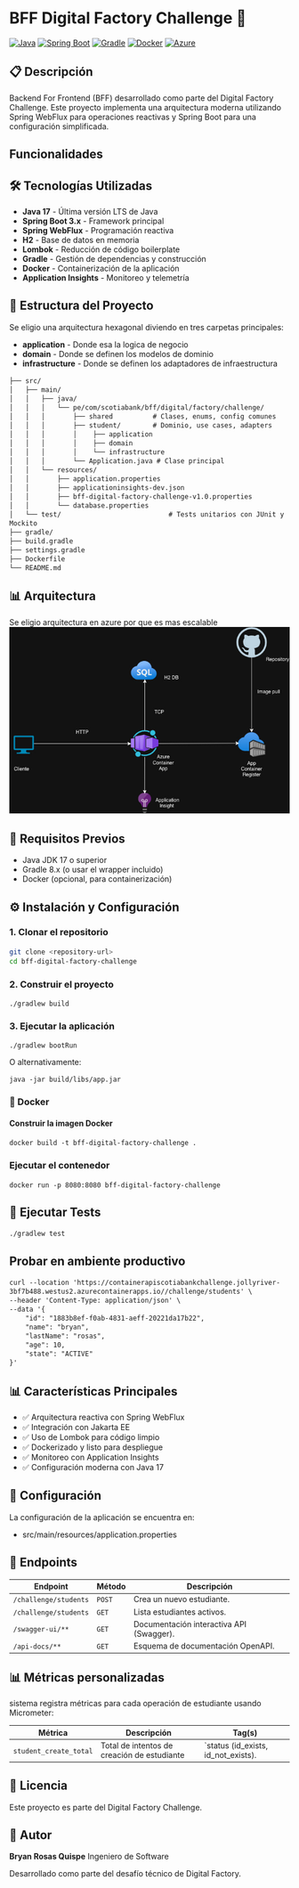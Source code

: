 # BFF Digital Factory Challenge 🚀

[![Java](https://img.shields.io/badge/Java-17-orange.svg)](https://www.oracle.com/java/)
[![Spring Boot](https://img.shields.io/badge/Spring%20Boot-3.x-brightgreen.svg)](https://spring.io/projects/spring-boot)
[![Gradle](https://img.shields.io/badge/Gradle-8.x-blue.svg)](https://gradle.org/)
[![Docker](https://img.shields.io/badge/Docker-Ready-blue.svg)](https://www.docker.com/)
[![Azure](https://img.shields.io/badge/Azure-Ready-blue.svg)](https://portal.azure.com/)

## 📋 Descripción

Backend For Frontend (BFF) desarrollado como parte del Digital Factory Challenge. Este proyecto implementa una arquitectura moderna utilizando Spring WebFlux para operaciones reactivas y Spring Boot para una configuración simplificada.

## Funcionalidades

## 🛠️ Tecnologías Utilizadas

- **Java 17** - Última versión LTS de Java
- **Spring Boot 3.x** - Framework principal
- **Spring WebFlux** - Programación reactiva
- **H2** - Base de datos en memoria
- **Lombok** - Reducción de código boilerplate
- **Gradle** - Gestión de dependencias y construcción
- **Docker** - Containerización de la aplicación
- **Application Insights** - Monitoreo y telemetría

## 📁 Estructura del Proyecto
Se eligio una arquitectura hexagonal diviendo en tres carpetas principales:
- **application** - Donde esa la logica de negocio
- **domain** - Donde se definen los modelos de dominio
- **infrastructure** - Donde se definen los adaptadores de infraestructura
```plaintext
├── src/
│   ├── main/
│   │   ├── java/
│   │   │   └── pe/com/scotiabank/bff/digital/factory/challenge/
│   │   │       ├── shared          # Clases, enums, config comunes
│   │   │       ├── student/        # Dominio, use cases, adapters
│   │   │       │    ├── application
│   │   │       │    ├── domain
│   │   │       │    └── infrastructure
│   │   │       └── Application.java # Clase principal
│   │   └── resources/
│   │       ├── application.properties
│   │       ├── applicationinsights-dev.json
│   │       ├── bff-digital-factory-challenge-v1.0.properties
│   │       └── database.properties
│   └── test/                           # Tests unitarios con JUnit y Mockito
├── gradle/
├── build.gradle
├── settings.gradle
├── Dockerfile
└── README.md
```
## 📊 Arquitectura
Se eligio arquitectura en azure por que es mas escalable
![data.png](images/Diagrama.jpg)

## 🚀 Requisitos Previos

- Java JDK 17 o superior
- Gradle 8.x (o usar el wrapper incluido)
- Docker (opcional, para containerización)

## ⚙️ Instalación y Configuración

### 1. Clonar el repositorio

```bash
git clone <repository-url>
cd bff-digital-factory-challenge
```

### 2. Construir el proyecto

```shell
./gradlew build
```

### 3. Ejecutar la aplicación

```shell
./gradlew bootRun
```
O alternativamente:
```shell
java -jar build/libs/app.jar
```

### 🐳 Docker

#### Construir la imagen Docker

```shell
docker build -t bff-digital-factory-challenge .
```
### Ejecutar el contenedor
```shell
docker run -p 8080:8080 bff-digital-factory-challenge
```

## 🧪 Ejecutar Tests
```shell
./gradlew test
```

## Probar en ambiente productivo
```shell
curl --location 'https://containerapiscotiabankchallenge.jollyriver-3bf7b488.westus2.azurecontainerapps.io//challenge/students' \
--header 'Content-Type: application/json' \
--data '{
    "id": "1883b8ef-f0ab-4831-aeff-20221da17b22",
    "name": "bryan",
    "lastName": "rosas",
    "age": 10,
    "state": "ACTIVE"
}'
```

## 📊 Características Principales
- ✅ Arquitectura reactiva con Spring WebFlux
- ✅ Integración con Jakarta EE
- ✅ Uso de Lombok para código limpio
- ✅ Dockerizado y listo para despliegue
- ✅ Monitoreo con Application Insights
- ✅ Configuración moderna con Java 17

## 🔧 Configuración
La configuración de la aplicación se encuentra en:
- src/main/resources/application.properties

## 📡 Endpoints
| Endpoint                              | Método | Descripción                               |
|---------------------------------------|--------|-------------------------------------------|
| `/challenge/students` | `POST` | Crea un nuevo estudiante. |
| `/challenge/students`     | `GET`  | Lista estudiantes activos.                |
| `/swagger-ui/**`                      | `GET`  | Documentación interactiva API (Swagger).  |
| `/api-docs/**`                        | `GET`  | Esquema de documentación OpenAPI.         |

## 📊 Métricas personalizadas
sistema registra métricas para cada operación de estudiante usando Micrometer:

| Métrica| Descripción| Tag(s)|
|-------------------------------------|--------|-----------------------------------------|
| `student_create_total` | Total de intentos de creación de estudiante | `status (id_exists, id_not_exists). |

## 📄 Licencia
Este proyecto es parte del Digital Factory Challenge.

## 👤 Autor
**Bryan Rosas Quispe**
Ingeniero de Software

Desarrollado como parte del desafío técnico de Digital Factory.